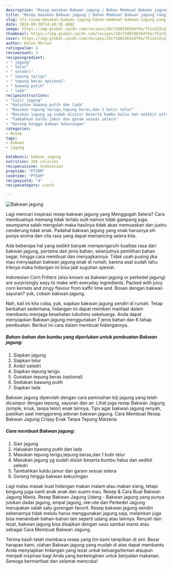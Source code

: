 ```yaml
---
description: "Resep masakan Bakwan jagung | Bahan Membuat Bakwan jagung Yang Enak dan Simpel"
title: "Resep masakan Bakwan jagung | Bahan Membuat Bakwan jagung Yang Enak dan Simpel"
slug: 571-resep-masakan-bakwan-jagung-bahan-membuat-bakwan-jagung-yang-enak-dan-simpel
date: 2020-09-30T14:40:35.400Z
image: https://img-global.cpcdn.com/recipes/28cf3d8196564f9a/751x532cq70/bakwan-jagung-foto-resep-utama.jpg
thumbnail: https://img-global.cpcdn.com/recipes/28cf3d8196564f9a/751x532cq70/bakwan-jagung-foto-resep-utama.jpg
cover: https://img-global.cpcdn.com/recipes/28cf3d8196564f9a/751x532cq70/bakwan-jagung-foto-resep-utama.jpg
author: Helen Obrien
ratingvalue: 4
reviewcount: 3
recipeingredient:
- " jagung"
- " telur"
- " seledri"
- " tepung terigu"
- " tepung beras optional"
- " bawang putih"
- " lada"
recipeinstructions:
- "Sisir jagung"
- "Haluskan bawang putih dan lada"
- "Masukan tepung terigu,tepung beras,dan 1 butir telur"
- "Masukan jagung yg sudah disisir beserta bumbu halus dan sedikit seledri"
- "Tambahkan kaldu jamur dan garam sesuai selera"
- "Goreng hingga bakwan kekuningan"
categories:
- Resep
tags:
- bakwan
- jagung

katakunci: bakwan jagung 
nutrition: 266 calories
recipecuisine: Indonesian
preptime: "PT30M"
cooktime: "PT54M"
recipeyield: "4"
recipecategory: Lunch

---
```



![Bakwan jagung](https://img-global.cpcdn.com/recipes/28cf3d8196564f9a/751x532cq70/bakwan-jagung-foto-resep-utama.jpg)

Lagi mencari inspirasi resep bakwan jagung yang Menggugah Selera? Cara membuatnya memang tidak terlalu sulit namun tidak gampang juga. seumpama salah mengolah maka hasilnya tidak akan memuaskan dan justru cenderung tidak enak. Padahal bakwan jagung yang enak harusnya sih punya aroma dan cita rasa yang dapat memancing selera kita.

Ada beberapa hal yang sedikit banyak mempengaruhi kualitas rasa dari bakwan jagung, pertama dari jenis bahan, selanjutnya pemilihan bahan segar, hingga cara membuat dan menyajikannya. Tidak usah pusing jika mau menyiapkan bakwan jagung enak di rumah, karena asal sudah tahu triknya maka hidangan ini bisa jadi suguhan spesial.

Indonesian Corn Fritters (also known as bakwan jagung or perkedel jagung) are surprisingly easy to make with everyday ingredients. Packed with juicy corn kernels and zingy flavour from kaffir lime and. Bosan dengan bakwan sayuran? yuk, cobain bakwan jagung.


Nah, kali ini kita coba, yuk, siapkan bakwan jagung sendiri di rumah. Tetap berbahan sederhana, hidangan ini dapat memberi manfaat dalam membantu menjaga kesehatan tubuhmu sekeluarga. Anda dapat menyiapkan Bakwan jagung menggunakan 7 jenis bahan dan 6 tahap pembuatan. Berikut ini cara dalam membuat hidangannya.

<!--inarticleads1-->

##### Bahan-bahan dan bumbu yang diperlukan untuk pembuatan Bakwan jagung:

1. Siapkan  jagung
1. Siapkan  telur
1. Ambil  seledri
1. Siapkan  tepung terigu
1. Gunakan  tepung beras (optional)
1. Sediakan  bawang putih
1. Siapkan  lada


Bakwan jagung diperoleh dengan cara pemisahan biji jagung yang telah dicampur dengan tepung, sayuran dan air. Lihat juga resep Bakwan Jagung (simple, kriuk, tanpa telor) enak lainnya. Tips agar bakwan jagung renyah, pastikan saat menggoreng adonan bakwan jagung. Cara Membuat Resep Bakwan Jagung Crispy Enak Tanpa Tepung Maizena. 

<!--inarticleads2-->

##### Cara membuat Bakwan jagung:

1. Sisir jagung
1. Haluskan bawang putih dan lada
1. Masukan tepung terigu,tepung beras,dan 1 butir telur
1. Masukan jagung yg sudah disisir beserta bumbu halus dan sedikit seledri
1. Tambahkan kaldu jamur dan garam sesuai selera
1. Goreng hingga bakwan kekuningan


Lagi malas masak buat hidangan makan malam atau makan siang, tetapi bingung juga nanti anak anak dan suami mau. Resep &amp; Cara Buat Bakwan Jagung Manis. Resep Bakwan Jagung Udang - Bakwan jagung yang punya julukan dadar jagung, empal jagung, ote-ote dan Perkedel Jagung merupakan salah satu gorengan favorit. Resep bakwan jagung sendiri sebenarnya tidak melulu harus menggunakan jagung saja, melainkan juga bisa menambah bahan-bahan lain seperti udang atau lainnya. Renyah dan lezat, bakwan jagung bisa disajikan dengan saus sambal manis atau sebagai Cara Membuat Bakwan Jagung. 

Terima kasih telah membaca resep yang tim kami tampilkan di sini. Besar harapan kami, olahan Bakwan jagung yang mudah di atas dapat membantu Anda menyiapkan hidangan yang lezat untuk keluarga/teman ataupun menjadi inspirasi bagi Anda yang berkeinginan untuk berjualan makanan. Semoga bermanfaat dan selamat mencoba!
